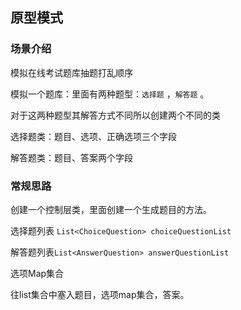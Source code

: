 ## 原型模式

### 场景介绍

模拟在线考试题库抽题打乱顺序

模拟一个题库：里面有两种题型：`选择题` ，`解答题` 。

对于这两种题型其解答方式不同所以创建两个不同的类

选择题类：题目、选项、正确选项三个字段

解答题类：题目、答案两个字段

### 常规思路

创建一个控制层类，里面创建一个生成题目的方法。

选择题列表 `List<ChoiceQuestion> choiceQuestionList`	

解答题列表`List<AnswerQuestion> answerQuestionList`

选项Map集合

往list集合中塞入题目，选项map集合，答案。

